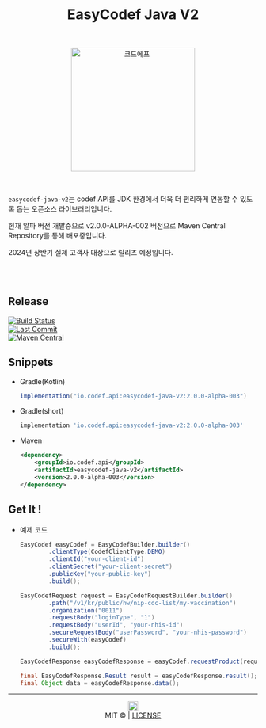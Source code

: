 <h1 align="center">EasyCodef Java V2</h1>
<br>
<p align="center">
  <a title="코드에프" href="https://codef.io/">
    <picture>
      <source media="(prefers-color-scheme: dark)" srcset="https://github.com/user-attachments/assets/d83f0450-d84e-4594-8fc0-ed08a1d05390">
      <img alt="코드에프" src="https://github.com/user-attachments/assets/d83f0450-d84e-4594-8fc0-ed08a1d05390" width="250">
    </picture>
  </a>
</p>

<br>

`easycodef-java-v2`는 codef API를 JDK 환경에서 더욱 더 편리하게 연동할 수 있도록 돕는 오픈소스 라이브러리입니다.

현재 알파 버전 개발중으로 v2.0.0-ALPHA-002 버전으로 Maven Central Repository를 통해 배포중입니다.

2024년 상반기 실제 고객사 대상으로 릴리즈 예정입니다.

<br><br>

## Release

[![Build Status](https://img.shields.io/github/actions/workflow/status/codef-io/easycodef-java-v2/publish.yml?style=for-the-badge&logo=gradle&color=02303A)](https://github.com/codef-io/easycodef-java-v2/actions?query=branch%3Amaster)<br>
[![Last Commit](https://img.shields.io/github/last-commit/codef-io/easycodef-java-v2/master?style=for-the-badge&label=LAST%20BUILD&logo=Github&color=181717)](https://github.com/codef-io/easycodef-java-v2)<br>
[![Maven Central](https://img.shields.io/maven-central/v/io.codef.api/easycodef-java-v2.svg?style=for-the-badge&label=Maven%20Central&logo=apache-maven&color=C71A36)](https://central.sonatype.com/artifact/io.codef.api/easycodef-java-v2)<br>

## Snippets

- Gradle(Kotlin)
    ```gradle
    implementation("io.codef.api:easycodef-java-v2:2.0.0-alpha-003")
    ```
  
- Gradle(short)
    ```gradle
    implementation 'io.codef.api:easycodef-java-v2:2.0.0-alpha-003'
    ```
  
- Maven
    ```xml
    <dependency>
        <groupId>io.codef.api</groupId>
        <artifactId>easycodef-java-v2</artifactId>
        <version>2.0.0-alpha-003</version>
    </dependency>
    ```

## Get It !

- 예제 코드
  ```java
  EasyCodef easyCodef = EasyCodefBuilder.builder()
          .clientType(CodefClientType.DEMO)
          .clientId("your-client-id")
          .clientSecret("your-client-secret")
          .publicKey("your-public-key")
          .build();
  
  EasyCodefRequest request = EasyCodefRequestBuilder.builder()
          .path("/v1/kr/public/hw/nip-cdc-list/my-vaccination")
          .organization("0011")
          .requestBody("loginType", "1")
          .requestBody("userId", "your-nhis-id")
          .secureRequestBody("userPassword", "your-nhis-password")
          .secureWith(easyCodef)
          .build();
  
  EasyCodefResponse easyCodefResponse = easyCodef.requestProduct(request);
  
  final EasyCodefResponse.Result result = easyCodefResponse.result();
  final Object data = easyCodefResponse.data();
  ```

---

<p align="center">
<img alt="헥토데이터" src="https://github.com/user-attachments/assets/ac6b7a7d-33f1-4b1e-9fbb-8231d56e7f33" height="20"><br>
<span>MIT © | <a href="https://github.com/codef-io/easycodef-java-v2/blob/master/LICENSE" target="_blank">LICENSE</a></span>
</p>

